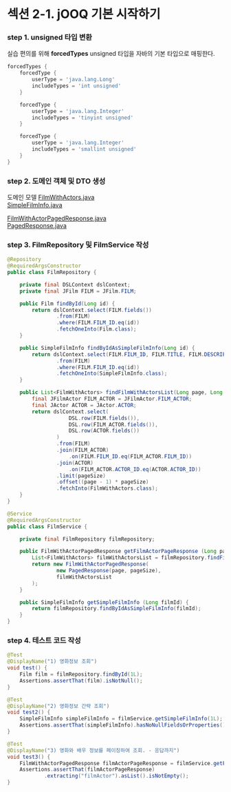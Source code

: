 # 섹션 2-1. jOOQ 기본 시작하기

### step 1. unsigned 타입 변환

실습 편의를 위해 
**forcedTypes** unsigned 타입을 자바의 기본 타입으로 매핑한다.

```groovy
forcedTypes {
    forcedType {
        userType = 'java.lang.Long'
        includeTypes = 'int unsigned'
    }

    forcedType {
        userType = 'java.lang.Integer'
        includeTypes = 'tinyint unsigned'
    }

    forcedType {
        userType = 'java.lang.Integer'
        includeTypes = 'smallint unsigned'
    }
}
```

### step 2. 도메인 객체 및 DTO 생성

도메인 모델
[FilmWithActors.java](src%2Fmain%2Fjava%2Forg%2Fsight%2Fjooqstart%2Ffilm%2FFilmWithActors.java)  
[SimpleFilmInfo.java](src%2Fmain%2Fjava%2Forg%2Fsight%2Fjooqstart%2Ffilm%2FSimpleFilmInfo.java)

[FilmWithActorPagedResponse.java](src%2Fmain%2Fjava%2Forg%2Fsight%2Fjooqstart%2Fweb%2Fresponse%2FFilmWithActorPagedResponse.java)  
[PagedResponse.java](src%2Fmain%2Fjava%2Forg%2Fsight%2Fjooqstart%2Fweb%2Fresponse%2FPagedResponse.java)

### step 3. FilmRepository 및 FilmService 작성

```java
@Repository
@RequiredArgsConstructor
public class FilmRepository {

    private final DSLContext dslContext;
    private final JFilm FILM = JFilm.FILM;

    public Film findById(Long id) {
        return dslContext.select(FILM.fields())
                .from(FILM)
                .where(FILM.FILM_ID.eq(id))
                .fetchOneInto(Film.class);
    }

    public SimpleFilmInfo findByIdAsSimpleFilmInfo(Long id) {
        return dslContext.select(FILM.FILM_ID, FILM.TITLE, FILM.DESCRIPTION)
                .from(FILM)
                .where(FILM.FILM_ID.eq(id))
                .fetchOneInto(SimpleFilmInfo.class);
    }

    public List<FilmWithActors> findFilmWithActorsList(Long page, Long pageSize) {
        final JFilmActor FILM_ACTOR = JFilmActor.FILM_ACTOR;
        final JActor ACTOR = JActor.ACTOR;
        return dslContext.select(
                    DSL.row(FILM.fields()),
                    DSL.row(FILM_ACTOR.fields()),
                    DSL.row(ACTOR.fields())
                )
                .from(FILM)
                .join(FILM_ACTOR)
                    .on(FILM.FILM_ID.eq(FILM_ACTOR.FILM_ID))
                .join(ACTOR)
                    .on(FILM_ACTOR.ACTOR_ID.eq(ACTOR.ACTOR_ID))
                .limit(pageSize)
                .offset((page - 1) * pageSize)
                .fetchInto(FilmWithActors.class);
    }
}

@Service
@RequiredArgsConstructor
public class FilmService {

    private final FilmRepository filmRepository;

    public FilmWithActorPagedResponse getFilmActorPageResponse (Long page, Long pageSize) {
        List<FilmWithActors> filmWithActorsList = filmRepository.findFilmWithActorsList(page, pageSize);
        return new FilmWithActorPagedResponse(
                new PagedResponse(page, pageSize),
                filmWithActorsList
        );
    }

    public SimpleFilmInfo getSimpleFilmInfo (Long filmId) {
        return filmRepository.findByIdAsSimpleFilmInfo(filmId);
    }
}
```

### step 4. 테스트 코드 작성

```java
@Test
@DisplayName("1) 영화정보 조회")
void test() {
    Film film = filmRepository.findById(1L);
    Assertions.assertThat(film).isNotNull();
}

@Test
@DisplayName("2) 영화정보 간략 조회")
void test2() {
    SimpleFilmInfo simpleFilmInfo = filmService.getSimpleFilmInfo(1L);
    Assertions.assertThat(simpleFilmInfo).hasNoNullFieldsOrProperties();
}

@Test
@DisplayName("3) 영화와 배우 정보를 페이징하여 조회. - 응답까지")
void test3() {
    FilmWithActorPagedResponse filmActorPageResponse = filmService.getFilmActorPageResponse(1L, 10L);
    Assertions.assertThat(filmActorPageResponse)
            .extracting("filmActor").asList().isNotEmpty();
}
```
